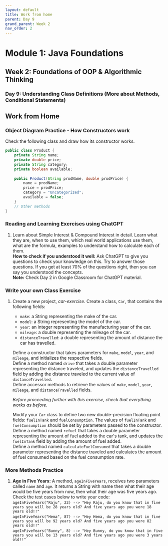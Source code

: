 ```yaml
---
layout: default
title: Work from home
parent: Day 9
grand_parent: Week 2
nav_order: 2
---
```


# Module 1: Java Foundations
## Week 2: Foundations of OOP & Algorithmic Thinking
### Day 9: Understanding Class Definitions (More about Methods, Conditional Statements)

## Work from Home

### Object Diagram Practice - How Constructors work

Check the following class and draw how its constructor works.  

```java
public class Product {
    private String name;
    private double price;
    private String category;
    private boolean available;
    
    public Product(String prodName, double prodPrice) {
        name = prodName;
        price = prodPrice;
        category = "Uncategorized";
        available = false;
    }
    // Other methods
}
```

### Reading and Learning Exercises using ChatGPT

1. Learn about Simple Interest & Compound Interest in detail. Learn what they are, when to use them, which real world applications use them, what are the formula, examples to understand how to calculate each of them.  
   **How to check if you understood it well:** Ask ChatGPT to give you questions to check your knowledge on this. Try to answer those questions. If you get at least 70% of the questions right, then you can say you understood the concepts.  
   **Note:** Check Day 2 in Google Classroom for ChatGPT material.

### Write your own Class Exercise

1. Create a new project, *car-exercise*. Create a class, `Car`, that contains the following fields:  
   - `make`: a String representing the make of the car.
   - `model`: a String representing the model of the car.
   - `year`: an integer representing the manufacturing year of the car.
   - `mileage`: a double representing the mileage of the car.
   - `distanceTravelled`: a double representing the amount of distance the car has travelled.  

   Define a constructor that takes parameters for `make`, `model`, `year`, and `mileage`, and initializes the respective fields.  
   Define a method named `drive` that takes a double parameter representing the distance traveled, and updates the `distanceTravelled` field by adding the distance traveled to the current value of `distanceTravelled`.  
   Define accessor methods to retrieve the values of `make`, `model`, `year`, `mileage`, and `distanceTravelled` fields.  

   *Before proceeding further with this exercise, check that everything works as before.*  

   Modify your `Car` class to define two new double-precision floating point fields: `fuelInTank` and `fuelConsumption`. The values of `fuelInTank` and `fuelConsumption` should be set by parameters passed to the constructor.  
   Define a method named `refuel` that takes a double parameter representing the amount of fuel added to the car's tank, and updates the `fuelInTank` field by adding the amount of fuel added.  
   Define a method named `calculateFuelConsumed` that takes a double parameter representing the distance traveled and calculates the amount of fuel consumed based on the fuel consumption rate.

### More Methods Practice

1. **Age in Five Years:** A method, `ageInFiveYears`, receives two parameters called `name` and `age`. It returns a String with name then what their age would be five years from now, then what their age was five years ago.  
   Check the test cases below to write your code:  
   `ageInFiveYears("Raju", 23) --> "Hey Raju, do you know that in five years you will be 28 years old? And five years ago you were 18 years old!!"`  
   `ageInFiveYears("Hema", 87) --> "Hey Hema, do you know that in five years you will be 92 years old? And five years ago you were 82 years old!!"`  
   `ageInFiveYears("Bunny", 8) --> "Hey Bunny, do you know that in five years you will be 13 years old? And five years ago you were 3 years old!!"`  